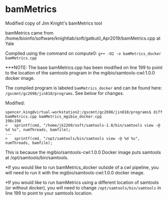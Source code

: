 # bamMetrics
Modified copy of Jim Knight's bamMetrics tool


bamMetrics came from /home/bioinfo/software/knightlab/soft/gatkutil_Apr2019/bamMetrics.cpp at Yale

Compiled using the command on compute0: ```g++ -O2 -o bamMetrics_docker bamMetrics.cpp```

***NOTE: The base bamMetrics.cpp has been modified on line 199 to point to the location of the samtools program in the mgibio/samtools-cwl:1.0.0 docker image.

The compiled program is labeled ```bamMetrics_docker``` and can be found here: ```/gscmnt/gc2698/jin810/programs```. See below for changes.

Modified:
```
spencer.king@virtual-workstation2:/gscmnt/gc2698/jin810/programs$ diff bamMetrics.cpp bamMetrics_mgibio_docker.cpp 
198c198
< 	sprintf(cmd, "/home/jk2269/soft/samtools-1.8/bin/samtools view -@ %d %s", numThreads, bamfile);
---
> 	sprintf(cmd, "/opt/samtools/bin/samtools view -@ %d %s", numThreads, bamfile);
```
This is because the mgibio/samtools-cwl:1.0.0 Docker image puts samtools at /opt/samtools/bin/samtools.

*If you would like to run bamMetrics_docker outside of a cwl pipeline, you will need to run it with the mgibio/samtools-cwl:1.0.0 docker image.

*If you would like to run bamMetrics using a different location of samtools (or without docker), you will need to change ```/opt/samtools/bin/samtools``` in line 199 to point to your samtools location.
